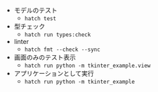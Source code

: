 
* モデルのテスト
  * `hatch test`
* 型チェック
  * `hatch run types:check`
* linter
  * `hatch fmt --check --sync`
* 画面のみのテスト表示
  * `hatch run python -m tkinter_example.view`
* アプリケーションとして実行
  * `hatch run python -m tkinter_example`
